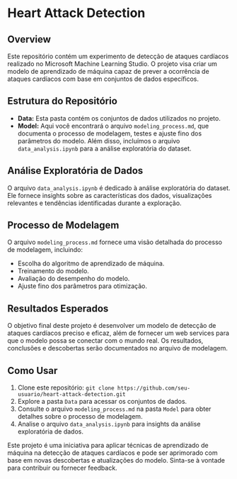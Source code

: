 # Heart Attack Detection

## Overview
Este repositório contém um experimento de detecção de ataques cardíacos realizado no Microsoft Machine Learning Studio. O projeto visa criar um modelo de aprendizado de máquina capaz de prever a ocorrência de ataques cardíacos com base em conjuntos de dados específicos.

## Estrutura do Repositório
- **Data:** Esta pasta contém os conjuntos de dados utilizados no projeto.
- **Model:** Aqui você encontrará o arquivo `modeling_process.md`, que documenta o processo de modelagem, testes e ajuste fino dos parâmetros do modelo. Além disso, incluímos o arquivo `data_analysis.ipynb` para a análise exploratória do dataset.

## Análise Exploratória de Dados
O arquivo `data_analysis.ipynb` é dedicado à análise exploratória do dataset. Ele fornece insights sobre as características dos dados, visualizações relevantes e tendências identificadas durante a exploração.

## Processo de Modelagem
O arquivo `modeling_process.md` fornece uma visão detalhada do processo de modelagem, incluindo:
- Escolha do algoritmo de aprendizado de máquina.
- Treinamento do modelo.
- Avaliação do desempenho do modelo.
- Ajuste fino dos parâmetros para otimização.

## Resultados Esperados
O objetivo final deste projeto é desenvolver um modelo de detecção de ataques cardíacos preciso e eficaz, além de fornecer um web services para que o modelo possa se conectar com o mundo real. Os resultados, conclusões e descobertas serão documentados no arquivo de modelagem.

## Como Usar
1. Clone este repositório: `git clone https://github.com/seu-usuario/heart-attack-detection.git`
2. Explore a pasta `Data` para acessar os conjuntos de dados.
3. Consulte o arquivo `modeling_process.md` na pasta `Model` para obter detalhes sobre o processo de modelagem.
4. Analise o arquivo `data_analysis.ipynb` para insights da análise exploratória de dados.

Este projeto é uma iniciativa para aplicar técnicas de aprendizado de máquina na detecção de ataques cardíacos e pode ser aprimorado com base em novas descobertas e atualizações do modelo. Sinta-se à vontade para contribuir ou fornecer feedback.
